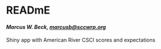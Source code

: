 # READmE

#### *Marcus W. Beck, marcusb@sccwrp.org*

Shiny app with American River CSCI scores and expectations
